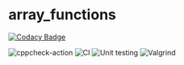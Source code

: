 # array_functions

[![Codacy Badge](https://api.codacy.com/project/badge/Grade/20dd905edff4436db58d77ab97dcced6)](https://app.codacy.com/manual/99002596/arrway_functions?utm_source=github.com&utm_medium=referral&utm_content=99002596/arrway_functions&utm_campaign=Badge_Grade_Dashboard)

![cppcheck-action](https://github.com/99002596/arrway_functions/workflows/cppcheck-action/badge.svg)
![CI](https://github.com/99002596/array_functions/workflows/CI/badge.svg)
![Unit testing](https://github.com/99002596/array_functions/workflows/Unit%20testing/badge.svg)
![Valgrind](https://github.com/99002596/array_functions/workflows/Valgrind/badge.svg)
